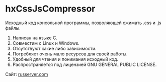 hxCssJsCompressor
===========

Исходный код консольной программы, позволяющей сжимать .css и .js файлы.

1. Написан на языке C.
2. Совместим с Linux и Windows.
3. Отсутствуют какие либо зависимости.
4. Потребляет очень мало ресурсов для своей работы.
5. Удобный для чтения и понимания исходный код.
6. Распространяется под лицензией GNU GENERAL PUBLIC LICENSE.

Сайт: [russerver.com](https://www.russerver.com/blog/hxcssjscompressor)
